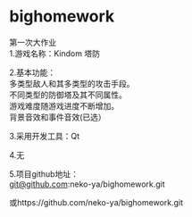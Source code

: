 # bighomework
第一次大作业  
1.游戏名称：Kindom 塔防    

2.基本功能：      
多类型敌人和其多类型的攻击手段。  
不同类型的防御塔及其不同属性。  
游戏难度随游戏进度不断增加。  
背景音效和事件音效(已选） 

3.采用开发工具：Qt  

4.无 

5.项目github地址：  
git@github.com:neko-ya/bighomework.git  

或https://github.com/neko-ya/bighomework.git
